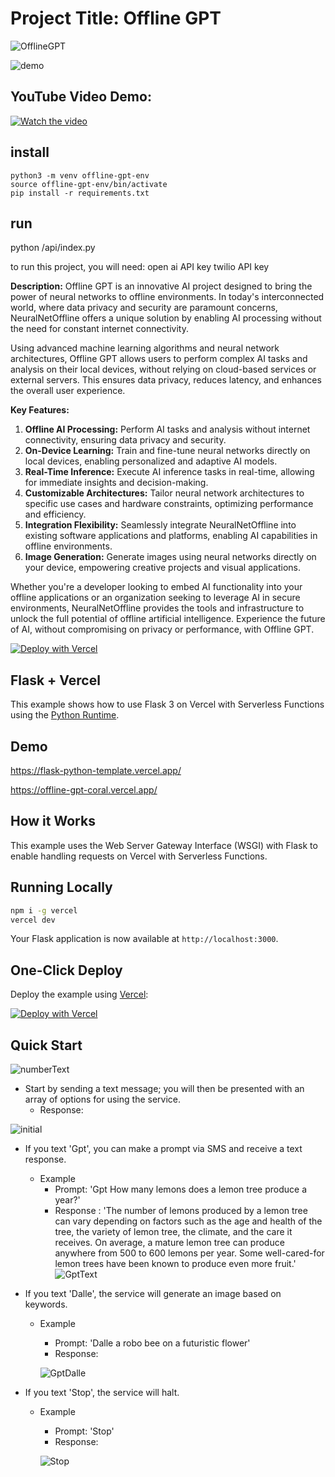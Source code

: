 # Project Title: Offline GPT

![OfflineGPT](assets/logo.png)

![demo](assets/demo.gif)

## **YouTube Video Demo**: 
 [![Watch the video](https://img.youtube.com/vi/iuOdKnOYUZs/0.jpg)](https://www.youtube.com/watch?v=iuOdKnOYUZs)


## install
```
python3 -m venv offline-gpt-env 
source offline-gpt-env/bin/activate 
pip install -r requirements.txt 
```
## run
python /api/index.py

to run this project, you will need:
open ai API key
twilio API key

**Description:**
Offline GPT is an innovative AI project designed to bring the power of neural networks to offline environments. In today's interconnected world, where data privacy and security are paramount concerns, NeuralNetOffline offers a unique solution by enabling AI processing without the need for constant internet connectivity.

Using advanced machine learning algorithms and neural network architectures, Offline GPT allows users to perform complex AI tasks and analysis on their local devices, without relying on cloud-based services or external servers. This ensures data privacy, reduces latency, and enhances the overall user experience.

**Key Features:**
1. **Offline AI Processing:** Perform AI tasks and analysis without internet connectivity, ensuring data privacy and security.
2. **On-Device Learning:** Train and fine-tune neural networks directly on local devices, enabling personalized and adaptive AI models.
3. **Real-Time Inference:** Execute AI inference tasks in real-time, allowing for immediate insights and decision-making.
4. **Customizable Architectures:** Tailor neural network architectures to specific use cases and hardware constraints, optimizing performance and efficiency.
5. **Integration Flexibility:** Seamlessly integrate NeuralNetOffline into existing software applications and platforms, enabling AI capabilities in offline environments.
6. **Image Generation:** Generate images using neural networks directly on your device, empowering creative projects and visual applications.


Whether you're a developer looking to embed AI functionality into your offline applications or an organization seeking to leverage AI in secure environments, NeuralNetOffline provides the tools and infrastructure to unlock the full potential of offline artificial intelligence. Experience the future of AI, without compromising on privacy or performance, with Offline GPT.

[![Deploy with Vercel](https://vercel.com/button)](https://vercel.com/new/clone?repository-url=https%3A%2F%2Fgithub.com%2Fvercel%2Fexamples%2Ftree%2Fmain%2Fpython%2Fflask3&demo-title=Flask%203%20%2B%20Vercel&demo-description=Use%20Flask%203%20on%20Vercel%20with%20Serverless%20Functions%20using%20the%20Python%20Runtime.&demo-url=https%3A%2F%2Fflask3-python-template.vercel.app%2F&demo-image=https://assets.vercel.com/image/upload/v1669994156/random/flask.png)

## Flask + Vercel

This example shows how to use Flask 3 on Vercel with Serverless Functions using the [Python Runtime](https://vercel.com/docs/concepts/functions/serverless-functions/runtimes/python).

## Demo

https://flask-python-template.vercel.app/

https://offline-gpt-coral.vercel.app/

## How it Works

This example uses the Web Server Gateway Interface (WSGI) with Flask to enable handling requests on Vercel with Serverless Functions.

## Running Locally

```bash
npm i -g vercel
vercel dev
```

Your Flask application is now available at `http://localhost:3000`.

## One-Click Deploy

Deploy the example using [Vercel](https://vercel.com?utm_source=github&utm_medium=readme&utm_campaign=vercel-examples):

[![Deploy with Vercel](https://vercel.com/button)](https://vercel.com/new/clone?repository-url=https%3A%2F%2Fgithub.com%2Fvercel%2Fexamples%2Ftree%2Fmain%2Fpython%2Fflask3&demo-title=Flask%203%20%2B%20Vercel&demo-description=Use%20Flask%203%20on%20Vercel%20with%20Serverless%20Functions%20using%20the%20Python%20Runtime.&demo-url=https%3A%2F%2Fflask3-python-template.vercel.app%2F&demo-image=https://assets.vercel.com/image/upload/v1669994156/random/flask.png)


## Quick Start

![numberText](assets/textGPT.png)

- Start by sending a text message; you will then be presented with an array of options for using the service.
    - Response:   
  
![initial](assets/initial.png)



- If you text 'Gpt', you can make a prompt via SMS and receive a text response.
  - Example
    - Prompt: 'Gpt How many lemons does a lemon tree produce a year?'
    - Response : 'The number of lemons produced by a lemon tree can vary depending on factors such as the age and health of the tree, the variety of lemon tree, the climate, and the care it receives. On average, a mature lemon tree can produce anywhere from 500 to 600 lemons per year. Some well-cared-for lemon trees have been known to produce even more fruit.'
    ![GptText](assets/GptText.png)

 
    
- If you text 'Dalle', the service will generate an image based on keywords.
  - Example
    - Prompt: 'Dalle a robo bee on a futuristic flower'
    - Response:
      
    ![GptDalle](assets/GptDalle.png)


- If you text 'Stop', the service will halt.
  - Example
    - Prompt: 'Stop' 
    - Response:
    
    ![Stop](assets/Stop.png)



